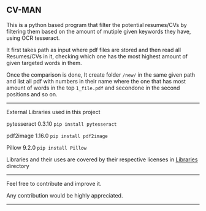 CV-MAN
--------

This is a python based program that filter the potential resumes/CVs by filtering them based on the amount of  mutiple given keywords they have, using OCR tesseract.

It first takes path as input where pdf files are stored and then read all Resumes/CVs in it, checking which one has the most highest amount of given targeted words in them.

Once the comparison is done, It create folder `/new/` in the same given path and list all pdf with numbers in their name where the one that has most amount of words in the top `1_file.pdf` and secondone in the second positions and so on.


----------------------------------------------------
External Libraries used in this project 


pytesseract 0.3.10
`pip install pytesseract`


pdf2image 1.16.0
`pip install pdf2image`


Pillow 9.2.0
`pip install Pillow`

Libraries and their uses are covered by their respective licenses in [Libraries](https://github.com/saadk555/cv-man/tree/master/Libraries) directory 

----------------------------------------------------

Feel free to contribute and improve it.

Any contribution would be highly appreciated.

----------------------------------------------------





